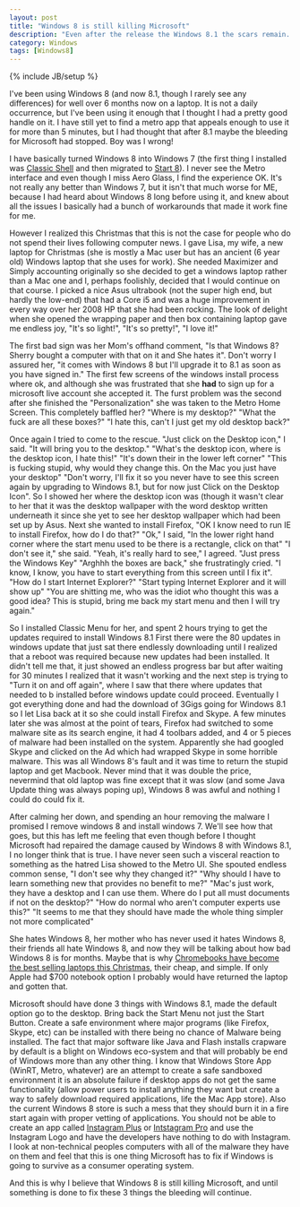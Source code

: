 ```yaml
---
layout: post
title: "Windows 8 is still killing Microsoft"
description: "Even after the release the Windows 8.1 the scars remain.  Windows 8 may be more damaging to Microsoft than Vista was."
category: Windows
tags: [Windows8]
---
```

{% include JB/setup %}

I've been using Windows 8 (and now 8.1, though I rarely see any differences) for well over 6 months now on a laptop.  It is not
a daily occurrence, but I've been using it enough that I thought I had a pretty good handle on it.  I have still yet to find a
metro app that appeals enough to use it for more than 5 minutes, but I had thought that after 8.1 maybe the bleeding for
Microsoft had stopped.  Boy was I wrong!

I have basically turned Windows 8 into Windows 7 (the first thing I installed was [Classic Shell](http://www.classicshell.net/)
and then migrated to [Start 8](http://www.stardock.com/products/start8/)).  I never see the Metro interface and even though I
miss Aero Glass, I find the experience OK.  It's not really any better than Windows 7, but it isn't that much worse for ME,
because I had heard about Windows 8 long before using it, and knew about all the issues I basically had a bunch of workarounds
that made it work fine for me.

However I realized this Christmas that this is not the case for people who do not spend their lives following computer news.  I
gave Lisa, my wife, a new laptop for Christmas (she is mostly a Mac user but has an ancient (6 year old) Windows laptop that she uses for work).
She needed Maximizer and Simply accounting originally so she decided to get a windows laptop rather than a Mac one and
I, perhaps foolishly, decided that I would continue on that course.  I picked a nice Asus ultrabook (not the super high end,
but hardly the low-end) that had a Core i5 and was a huge improvement in every way over her 2008 HP that she had been rocking.
The look of delight when she opened the wrapping paper and then box containing laptop gave me endless joy, "It's so light!",
"It's so pretty!", "I love it!"

The first bad sign was her Mom's offhand comment, "Is that Windows 8?  Sherry bought a computer with that on it and She
hates it".  Don't worry I assured her, "it comes with Windows 8 but I'll upgrade it to 8.1 as soon as you have signed in."
The first few screens of the windows install process where ok, and although she was frustrated that she **had** to sign up for
a microsoft live account she accepted it.  The furst problem was the second after she finished the "Personalization" she
was taken to the Metro Home Screen.  This completely baffled her?  "Where is my desktop?"  "What the fuck are all these boxes?"
"I hate this, can't I just get my old desktop back?"

Once again I tried to come to the rescue.  "Just click on the Desktop icon," I said.  "It will bring you to the desktop."  "What's the desktop icon,
where is the desktop icon, I hate this!" "It's down their in the lower left corner"  "This is fucking stupid, why would they
change this.  On the Mac you just have your desktop"  "Don't worry, I'll fix it so you never have to see this screen again by upgrading to Windows 8.1,
but for now just Click on the Desktop Icon".  So I showed her where the desktop icon was (though it wasn't clear to her that it was the desktop wallpaper with the word
desktop written underneath it since she yet to see her desktop wallpaper which had been set up by Asus.  Next she wanted to install
Firefox, "OK I know need to run IE to install Firefox, how do I do that?"  "Ok," I said, "In the lower right hand corner where the start menu
used to be there is a rectangle, click on that" "I don't see it," she said.  "Yeah, it's really hard to see," I agreed.  "Just press the
Windows Key" "Arghhh the boxes are back," she frustratingly cried.  "I know, I know, you have to start everything from this screen until
I fix it".  "How do I start Internet Explorer?"  "Start typing Internet Explorer and it will show up"  "You are shitting me, who was the idiot
who thought this was a good idea?  This is stupid, bring me back my start menu and then I will try again."

So I installed Classic Menu for her, and spent 2 hours trying to get the updates required to install Windows 8.1   First there were
the 80 updates in windows update that just sat there endlessly downloading until I realized that a reboot was required because new
updates had been installed.  It didn't tell me that, it just showed an endless progress bar but after waiting for 30 minutes I realized
that it wasn't working and the next step is trying to "Turn it on and off again", where I saw that there where updates that needed to b
installed before windows update could proceed.  Eventually I got everything done and had the download of 3Gigs going for Windows 8.1 so I let
Lisa back at it so she could install Firefox and Skype.  A few minutes later she was almost at the point of tears, Firefox had switched to
some malware site as its search engine, it had 4 toolbars added, and 4 or 5 pieces of malware had been installed on the system.  Apparently
she had googled Skype and clicked on the Ad which had wrapped Skype in some horrible malware.  This was all Windows 8's fault and it was
time to return the stupid laptop and get Macbook.  Never mind that it was double the price, nevermind that old laptop was fine except
that it was slow (and some Java Update thing was always poping up), Windows 8 was awful and nothing I could do could fix it.

After calming her down, and spending an hour removing the malware I promised I remove windows 8 and install windows 7.  We'll see how that
goes, but this has left me feeling that even though before I thought Microsoft had repaired the damage caused by Windows 8 with
Windows 8.1, I no longer think that is true.  I have never seen such a visceral reaction to something as the hatred Lisa showed to the
Metro UI.  She spouted endless common sense, "I don't see why they changed it?"   "Why should I have to learn something new that provides
no benefit to me?"  "Mac's just work, they have a desktop and I can use them.  Where do I put all must documents if not on the desktop?"
"How do normal who aren't computer experts use this?"  "It seems to me that they should have made the whole thing simpler not more complicated"

She hates Windows 8, her mother who has never used it hates Windows 8, their friends all hate Windows 8, and now they will be talking about
how bad Windows 8 is for months.  Maybe that is why [Chromebooks have become the best selling laptops this Christmas](http://www.businessinsider.com/googles-chromebooks-amazon-best-sellers-2013-12), their cheap, and simple.
If only Apple had $700 notebook option I probably would have returned the laptop and gotten that.

Microsoft should have done 3 things with Windows 8.1, made the default option go to the desktop.  Bring back the Start Menu not just the Start Button.
Create a safe environment where major programs (like Firefox, Skype, etc) can be installed with there being no chance of Malware being installed.
The fact that major software like Java and Flash installs crapware by default is a blight on Windows eco-system and that will probably be
end of Windows more than any other thing.  I know that Windows Store App (WinRT, Metro, whatever) are an attempt to create a safe sandboxed
environment it is an absolute failure if desktop apps do not get the same functionality (allow power users to install anything they want but
create a way to safely download required applications, life the Mac App store).  Also the current Windows 8 store is such a mess that they should
burn it in a fire start again with proper vetting of applications.  You should not be able to create an app called
[Instagram Plus](http://apps.microsoft.com/windows/en-us/app/instagram-plus/e45813ad-85a1-4202-a5bc-25b4e77054a0)
or [Intstagram Pro](http://apps.microsoft.com/windows/en-us/app/f3d210e5-9b32-48f9-88de-3a3a02478735)
and use the Instagram Logo and have the developers have nothing to do with Instagram.   I look at non-technical peoples computers
with all of the malware they have on them and feel that this is one thing Microsoft has to fix if Windows is going to survive
as a consumer operating system.

And this is why I believe that Windows 8 is still killing Microsoft, and until something is done to fix these 3 things the
bleeding will continue.




